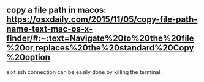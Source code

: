  ## copy a file path in macos: https://osxdaily.com/2015/11/05/copy-file-path-name-text-mac-os-x-finder/#:~:text=Navigate%20to%20the%20file%20or,replaces%20the%20standard%20Copy%20option
eixt ssh connection can be easily done by killing the terminal.